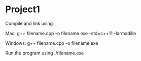 # Project1

Compile and link using

Mac: g++ filename.cpp -o filename.exe -std=c++11 -larmadillo 

Windows: g++ filename.cpp -o filename.exe

Run the program using ./filename.exe

